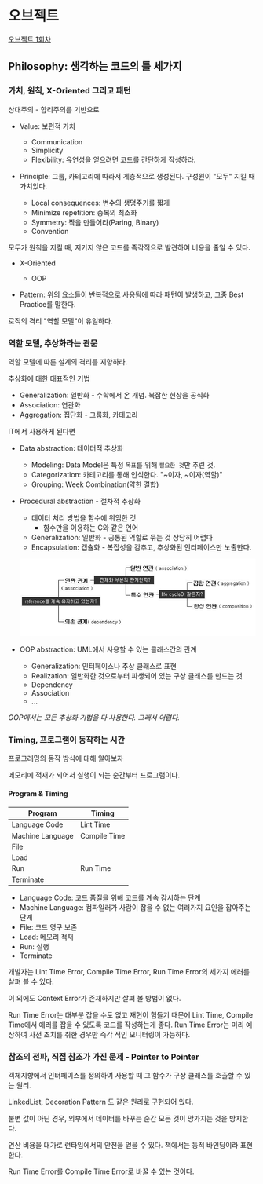 # 오브젝트

[오브젝트 1회차](https://youtu.be/sWyZUzQW3IM?list=PLBNdLLaRx_rI-UsVIGeWX_iv-e8cxpLxS)

## Philosophy: 생각하는 코드의 틀 세가지

### 가치, 원칙, X-Oriented 그리고 패턴

상대주의 - 합리주의를 기반으로

- Value: 보편적 가치
  - Communication
  - Simplicity
  - Flexibility: 유연성을 얻으려면 코드를 간단하게 작성하라.

- Principle: 그룹, 카테고리에 따라서 계층적으로 생성된다. 구성원이 "모두" 지킬 때 가치있다.
  - Local consequences: 변수의 생명주기를 짧게
  - Minimize repetition: 중복의 최소화
  - Symmetry: 짝을 만들어라(Paring, Binary)
  - Convention

모두가 원칙을 지킬 때, 지키지 않은 코드를 즉각적으로 발견하여 비용을 줄일 수 있다.

- X-Oriented
  - OOP

- Pattern: 위의 요소들이 반복적으로 사용됨에 따라 패턴이 발생하고, 그중 Best Practice를 말한다.

로직의 격리 "역할 모델"이 유일하다.

### 역할 모델, 추상화라는 관문

역할 모델에 따른 설계의 격리를 지향하라.

추상화에 대한 대표적인 기법

- Generalization: 일반화 - 수학에서 온 개념. 복잡한 현상을 공식화
- Association: 연관화
- Aggregation: 집단화 - 그룹화, 카테고리

IT에서 사용하게 된다면

- Data abstraction: 데이터적 추상화
  - Modeling: Data Model은 특정 `목표`를 위해 `필요한 것`만 추린 것.
  - Categorization: 카테고리를 통해 인식한다. "~이자, ~이자(역할)"
  - Grouping: Week Combination(약한 결합)

- Procedural abstraction - 절차적 추상화
  - 데이터 처리 방법을 함수에 위임한 것
    - 함수만을 이용하는 C와 같은 언어
  - Generalization: 일반화 - 공통된 역할로 묶는 것 상당히 어렵다
  - Encapsulation: 캡슐화 - 복잡성을 감추고, 추상화된 인터페이스만 노출한다.

  ![img.png](images/img3.png)

- OOP abstraction: UML에서 사용할 수 있는 클래스간의 관계
  - Generalization: 인터페이스나 추상 클래스로 표현
  - Realization: 일반화한 것으로부터 파생되어 있는 구상 클래스를 만드는 것
  - Dependency
  - Association
  - ...

_OOP에서는 모든 추상화 기법을 다 사용한다. 그래서 어렵다._

### Timing, 프로그램이 동작하는 시간

프로그래밍의 동작 방식에 대해 알아보자

메모리에 적재가 되어서 실행이 되는 순간부터 프로그램이다.

#### Program & Timing

| Program          | Timing       |
|------------------|--------------|
| Language Code    | Lint Time    |
| Machine Language | Compile Time |
| File             |              |
| Load             |              |
| Run              | Run Time     |
| Terminate        |              |

- Language Code: 코드 품질을 위해 코드를 계속 감시하는 단계
- Machine Language: 컴파일러가 사람이 잡을 수 없는 여러가지 요인을 잡아주는 단계
- File: 코드 영구 보존
- Load: 메모리 적재
- Run: 실행
- Terminate

개발자는 Lint Time Error, Compile Time Error, Run Time Error의 세가지 에러를 살펴 볼 수 있다.

이 외에도 Context Error가 존재하지만 살펴 볼 방법이 없다.

Run Time Error는 대부분 잡을 수도 없고 재현이 힘들기 때문에 Lint Time, Compile Time에서
에러를 잡을 수 있도록 코드를 작성하는게 좋다. Run Time Error는 미리 예상하여 사전 조치를 취한 경우만
즉각 적인 모니터링이 가능하다.

### 참조의 전파, 직접 참조가 가진 문제 - Pointer to Pointer

객체지향에서 인터페이스를 정의하여 사용할 때 그 함수가 구상 클래스를 호출할 수 있는 원리.

LinkedList, Decoration Pattern 도 같은 원리로 구현되어 있다.

불변 값이 아닌 경우, 외부에서 데이터를 바꾸는 순간 모든 것이 망가지는 것을 방지한다.

연산 비용을 대가로 런타임에서의 안전을 얻을 수 있다. 책에서는 동적 바인딩이라 표현한다.

Run Time Error를 Compile Time Error로 바꿀 수 있는 것이다.

